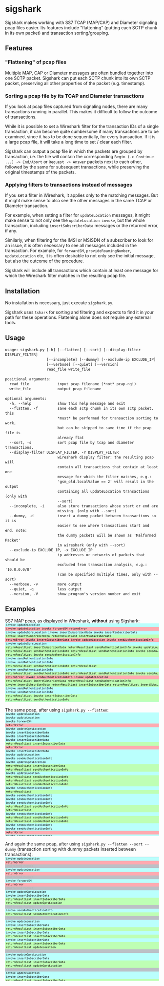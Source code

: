 # sigshark

Sigshark makes working with SS7 TCAP (MAP/CAP) and Diameter signaling
pcap files easier. Its features include "flattening" (putting each
SCTP chunk in its own packet) and transaction sorting/grouping.

## Features

### "Flattening" of pcap files

Multiple MAP, CAP or Diameter messages are often bundled together into
one SCTP packet. Sigshark can put each SCTP chunk into its own SCTP
packet, preserving all other properties of the packet
(e.g. timestamp).

### Sorting a pcap file by its TCAP and Diameter transactions

If you look at pcap files captured from signaling nodes, there are
many transactions running in parallel. This makes it difficult to
follow the outcome of transactions.

While it is possible to set a Wireshark filter for the transaction IDs
of a single transaction, it can become quite cumbersome if many
transactions are to be examined, since it has to be done sequentially,
for every transaction. If it is a large pcap file, it will take a long
time to set / clear each filter.

Sigshark can output a pcap file in which the packets are grouped by
transaction, i.e. the file will contain the corresponding `Begin (->
Continue ...) -> End/Abort` or `Request -> Answer` packets next to
each other, followed by the same for subsequent transactions, while
preserving the original timestamps of the packets.

### Applying filters to transactions instead of messages

If you set a filter in Wireshark, it applies only to the matching
messages. But it might make sense to also see the other messages in
the same TCAP or Diameter transaction.

For example, when setting a filter for `updateLocation` messages, it
might make sense to not only see the `updateLocation invoke`, but the
whole transaction, including `insertSubscriberData` messages or the
returned error, if any.

Similarly, when filtering for the IMSI or MSISDN of a subscriber to
look for an issue, it is often necessary to see all messages included
in the transaction. For example, for `forwardSM`,
`provideRoamingNumber`, `updateLocation` etc, it is often desirable to
not only see the initial message, but also the outcome of the
procedure.

Sigshark will include all transactions which contain at least one
message for which the Wireshark filter matches in the resulting pcap
file.

## Installation

No installation is necessary, just execute `sigshark.py`.

Sigshark uses `tshark` for sorting and filtering and expects to find
it in your path for these operations. Flattening alone does _not_
require any external tools.

## Usage

```
usage: sigshark.py [-h] [--flatten] [--sort] [--display-filter DISPLAY_FILTER]
                   [--incomplete] [--dummy] [--exclude-ip EXCLUDE_IP]
                   [--verbose] [--quiet] [--version]
                   read_file write_file

positional arguments:
  read_file             input pcap filename (*not* pcap-ng!)
  write_file            output pcap filename

optional arguments:
  -h, --help            show this help message and exit
  --flatten, -f         save each sctp chunk in its own sctp packet. this
                        *must* be performed for transaction sorting to work,
                        but can be skipped to save time if the pcap file is
                        already flat
  --sort, -s            sort pcap file by tcap and diameter transactions.
  --display-filter DISPLAY_FILTER, -Y DISPLAY_FILTER
                        wireshark display filter: the resulting pcap will
                        contain all transactions that contain at least one
                        message for which the filter matches, e.g.:
                        'gsm_old.localValue == 2' will result in the output
                        containing all updateLocation transactions (only with
                        --sort)
  --incomplete, -i      also store transactions whose start or end are
                        missing. (only with --sort)
  --dummy, -d           insert a dummy packet between transactions so it is
                        easier to see where transactions start and end. note:
                        the dummy packets will be shown as 'Malformed Packet'
                        in wireshark (only with --sort)
  --exclude-ip EXCLUDE_IP, -x EXCLUDE_IP
                        ip addresses or networks of packets that should be
                        excluded from transaction analysis, e.g.: '10.0.0.0/8'
                        (can be specified multiple times, only with --sort)
  --verbose, -v         more output
  --quiet, -q           less output
  --version, -V         show program's version number and exit
```

## Examples

SS7 MAP pcap, as displayed in Wireshark, **without** using Sigshark:
![MAP pcap displayed in Wireshark without Sigshark](https://github.com/2b-as/i/raw/master/map-pcap-without-sigshark.png)

The same pcap, after using `sigshark.py --flatten`:
![MAP pcap displayed in Wireshark with flattening](https://github.com/2b-as/i/raw/master/map-pcap-with-sigshark-flatten.png)

And again the same pcap, after using `sigshark.py --flatten --sort
--dummy` (transaction sorting with dummy packets inserted between
transactions):
![MAP pcap displayed in Wireshark with transaction sorting](https://github.com/2b-as/i/raw/master/map-pcap-with-sigshark-transaction-sort.png)

